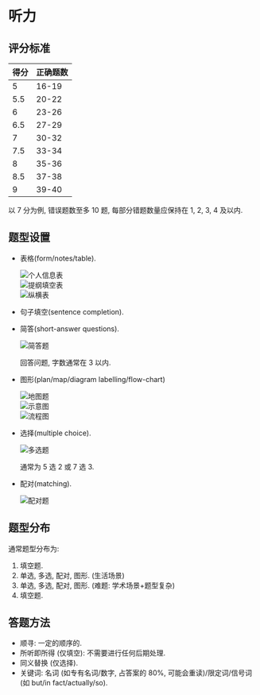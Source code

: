 # 听力

## 评分标准

| 得分 | 正确题数 |
|------|----------|
| 5    | 16-19    |
| 5.5  | 20-22    |
| 6    | 23-26    |
| 6.5  | 27-29    |
| 7    | 30-32    |
| 7.5  | 33-34    |
| 8    | 35-36    |
| 8.5  | 37-38    |
| 9    | 39-40    |

以 7 分为例, 错误题数至多 10 题, 每部分错题数量应保持在 1, 2, 3, 4 及以内.  

## 题型设置

- 表格(form/notes/table).

    ![个人信息表](assets/个人信息表.webp)  
    ![提纲填空表](assets/提纲填空表.webp)  
    ![纵横表](assets/纵横表.webp)  

- 句子填空(sentence completion).
- 简答(short-answer questions).

    ![简答题](assets/简答题.webp)  

    回答问题, 字数通常在 3 以内.  

- 图形(plan/map/diagram labelling/flow-chart)

    ![地图题](assets/地图题.webp)  
    ![示意图](assets/示意图.webp)  
    ![流程图](assets/流程图.webp)  

- 选择(multiple choice).

    ![多选题](assets/多选题.webp)  

    通常为 5 选 2 或 7 选 3.  

- 配对(matching).

    ![配对题](assets/配对题.webp)  

## 题型分布

通常题型分布为:  

1. 填空题.
2. 单选, 多选, 配对, 图形. (生活场景)
3. 单选, 多选, 配对, 图形. (难题: 学术场景+题型复杂)
4. 填空题.

## 答题方法

- 顺寻: 一定的顺序的.
- 所听即所得 (仅填空): 不需要进行任何后期处理.
- 同义替换 (仅选择).
- 关键词: 名词 (如专有名词/数字, 占答案的 80%, 可能会重读)/限定词/信号词 (如 but/in fact/actually/so).
